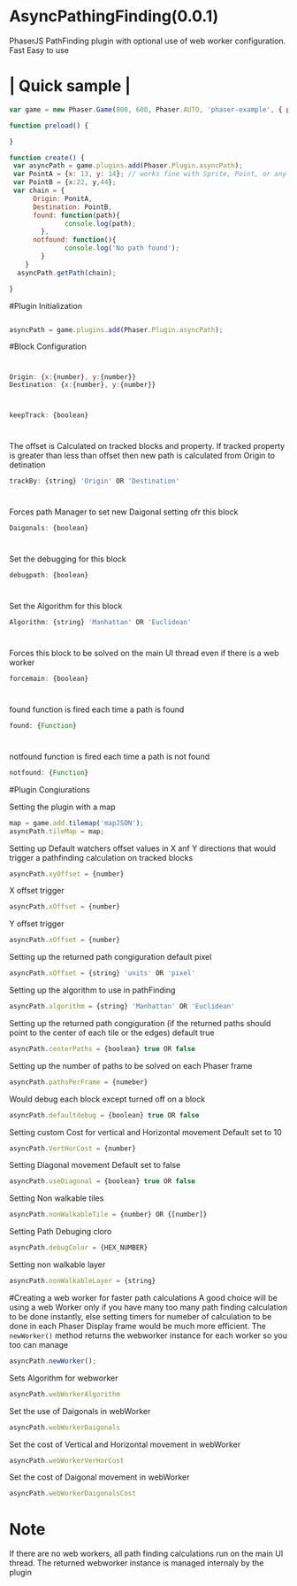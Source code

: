 # AsyncPathingFinding(0.0.1)
PhaserJS PathFinding plugin with optional use of web worker configuration. Fast Easy to use


# | Quick sample |

```javascript
var game = new Phaser.Game(800, 600, Phaser.AUTO, 'phaser-example', { preload: preload, create: create });

function preload() {

}

function create() {
 var asyncPath = game.plugins.add(Phaser.Plugin.asyncPath);
 var PointA = {x: 13, y: 14}; // works fine with Sprite, Point, or any object with x and y properties
 var PointB = {x:22, y,44};
 var chain = {
      Origin: PonitA,
      Destination: PointB,
      found: function(path){
              console.log(path);
        },
      notfound: function(){
              console.log('No path found');
        }
    }
  asyncPath.getPath(chain);

}
```




#Plugin Initialization
```javascript

asyncPath = game.plugins.add(Phaser.Plugin.asyncPath);

```

#Block Configuration

#
``` javascript
Origin: {x:{number}, y:{number}}
Destination: {x:{number}, y:{number}}
```
#

``` javascript
keepTrack: {boolean} 
```

#
The offset is Calculated on tracked blocks and property.
If tracked property is greater than less than offset then new path is calculated from Origin to detination

``` javascript
trackBy: {string} 'Origin' OR 'Destination'
``` 

#
Forces path Manager to set new Daigonal setting ofr this block
``` javascript
Daigonals: {boolean}
```

#
Set the debugging for this block
``` javascript
debugpath: {boolean} 
```


#
Set the Algorithm for this block
``` javascript
Algorithm: {string} 'Manhattan' OR 'Euclidean'
```

#
Forces this block to be solved on the main UI thread even if there is a web worker
``` javascript
forcemain: {boolean} 
```


#
found function is fired each time a path is found
``` javascript
found: {Function} 
```

#
notfound function is fired each time a path is not found
``` javascript
notfound: {Function} 
```


#Plugin Congiurations

Setting the plugin with a map
```javascript
map = game.add.tilemap('mapJSON');
asyncPath.tileMap = map;
```


Setting up Default watchers offset values in X anf Y directions that would trigger a pathfinding calculation on tracked blocks

```javascript
asyncPath.xyOffset = {number}
```

X offset trigger
```javascript
asyncPath.xOffset = {number}
```

Y offset trigger
```javascript
asyncPath.xOffset = {number}
```

Setting up the returned path congiguration default pixel
```javascript
asyncPath.xOffset = {string} 'units' OR 'pixel'
```


Setting up the algorithm to use in pathFinding
```javascript
asyncPath.algorithm = {string} 'Manhattan' OR 'Euclidean'
```


Setting up the returned path congiguration (if the returned paths should point to the center of each tile or the edges) default true
```javascript
asyncPath.centerPaths = {boolean} true OR false 
```


Setting up the number of paths to be solved on each Phaser frame
```javascript
asyncPath.pathsPerFrame = {numeber} 
```


Would debug each block except turned off on a block
```javascript
asyncPath.defaultdebug = {boolean} true OR false 
```


Setting custom Cost for vertical and Horizontal movement
Default set to 10
```javascript
asyncPath.VertHorCost = {number} 
```

Setting Diagonal movement
Default set to false
```javascript
asyncPath.useDiagonal = {boolean} true OR false 
```


Setting Non walkable tiles
```javascript
asyncPath.nonWalkableTile = {number} OR {[number]}
```



Setting Path Debuging cloro
```javascript
asyncPath.debugColor = {HEX_NUMBER}
```



Setting non walkable layer
```javascript
asyncPath.nonWalkableLayer = {string}
```


#Creating a web worker for faster path calculations
A good choice will be using a web Worker only if you have many too many path
finding calculation to be done instantly, else setting timers for numeber of calculation to be done in each Phaser Display frame would be much more efficient. The
``` newWorker() ``` method returns the webworker instance for each worker so you too can manage


```javascript
asyncPath.newWorker();
```

Sets Algorithm for webworker
```javascript
asyncPath.webWorkerAlgorithm
```

Set the use of Daigonals in webWorker
```javascript
asyncPath.webWorkerDaigonals
```

Set the cost of Vertical and Horizontal movement in webWorker
```javascript
asyncPath.webWorkerVerHorCost
```

Set the cost of Daigonal movement in webWorker
```javascript
asyncPath.webWorkerDaigonalsCost
```

# Note
If there are no web workers, all path finding calculations run on the main UI thread.
The returned webworker instance is managed internaly by the plugin













